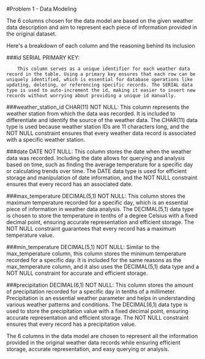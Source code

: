 #Problem 1 - Data Modeling


The 6 columns chosen for the data model are based on the given weather data description and aim to represent each piece of information provided in the original dataset. 

Here's a breakdown of each column and the reasoning behind its inclusion


###id SERIAL PRIMARY KEY: 

        This column serves as a unique identifier for each weather data record in the table. Using a primary key ensures that each row can be uniquely identified, which is essential for database operations like updating, deleting, or referencing specific records. The SERIAL data type is used to auto-increment the id, making it easier to insert new records without worrying about providing a unique id manually.

###weather_station_id CHAR(11) NOT NULL: 
        This column represents the weather station from which the data was recorded. It is included to differentiate and identify the source of the weather data. The CHAR(11) data type is used because weather station IDs are 11 characters long, and the NOT NULL constraint ensures that every weather data record is associated with a specific weather station.

###date DATE NOT NULL: 
        This column stores the date when the weather data was recorded. Including the date allows for querying and analysis based on time, such as finding the average temperature for a specific day or calculating trends over time. The DATE data type is used for efficient storage and manipulation of date information, and the NOT NULL constraint ensures that every record has an associated date.

###max_temperature DECIMAL(5,1) NOT NULL: 
        This column stores the maximum temperature recorded for a specific day, which is an essential piece of information in weather data analysis. The DECIMAL(5,1) data type is chosen to store the temperature in tenths of a degree Celsius with a fixed decimal point, ensuring accurate representation and efficient storage. The NOT NULL constraint guarantees that every record has a maximum temperature value.

###min_temperature DECIMAL(5,1) NOT NULL: 
        Similar to the max_temperature column, this column stores the minimum temperature recorded for a specific day. It is included for the same reasons as the max_temperature column, and it also uses the DECIMAL(5,1) data type and a NOT NULL constraint for accurate and efficient storage.

###precipitation DECIMAL(6,1) NOT NULL: 
        This column stores the amount of precipitation recorded for a specific day in tenths of a millimeter. Precipitation is an essential weather parameter and helps in understanding various weather patterns and conditions. The DECIMAL(6,1) data type is used to store the precipitation value with a fixed decimal point, ensuring accurate representation and efficient storage. The NOT NULL constraint ensures that every record has a precipitation value.

The 6 columns in the data model are chosen to represent all the information provided in the original weather data records while ensuring efficient storage, accurate representation, and easy querying or analysis.
